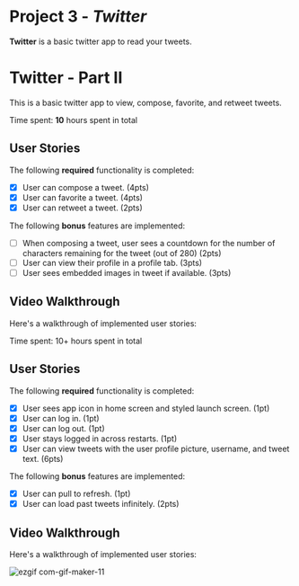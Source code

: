 # Project 3 - *Twitter*

**Twitter** is a basic twitter app to read your tweets.

# Twitter - Part II

This is a basic twitter app to view, compose, favorite, and retweet tweets.

Time spent: **10** hours spent in total

## User Stories

The following **required** functionality is completed:

- [X] User can compose a tweet. (4pts)
- [X] User can favorite a tweet. (4pts)
- [X] User can retweet a tweet. (2pts)

The following **bonus** features are implemented:

- [ ] When composing a tweet, user sees a countdown for the number of characters remaining for the tweet (out of 280) (2pts)
- [ ] User can view their profile in a profile tab. (3pts)
- [ ] User sees embedded images in tweet if available. (3pts)

## Video Walkthrough

Here's a walkthrough of implemented user stories:



Time spent: 10+ hours spent in total

## User Stories

The following **required** functionality is completed:

- [X] User sees app icon in home screen and styled launch screen. (1pt)
- [X] User can log in. (1pt)
- [X] User can log out. (1pt)
- [X] User stays logged in across restarts. (1pt)
- [X] User can view tweets with the user profile picture, username, and tweet text. (6pts)

The following **bonus** features are implemented:

- [X] User can pull to refresh. (1pt)
- [X] User can load past tweets infinitely. (2pts)

## Video Walkthrough

Here's a walkthrough of implemented user stories:


![ezgif com-gif-maker-11](https://user-images.githubusercontent.com/67300899/158109580-8df93d0f-f062-4d0c-b7bc-f0ec6a92f129.gif)

